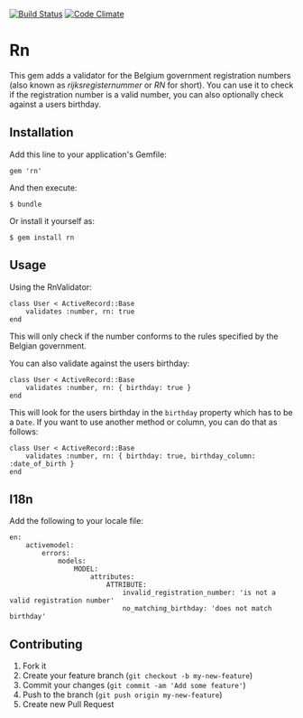 [![Build Status](https://travis-ci.org/rrooding/rn.png?branch=master)](https://travis-ci.org/rrooding/rn)
[![Code Climate](https://codeclimate.com/github/rrooding/rn.png)](https://codeclimate.com/github/rrooding/rn)

# Rn

This gem adds a validator for the Belgium government registration numbers (also known as *rijksregisternummer* or *RN* for short). You can use it to check if the registration number is a valid number, you can also optionally check against a users birthday.

## Installation

Add this line to your application's Gemfile:

    gem 'rn'

And then execute:

    $ bundle

Or install it yourself as:

    $ gem install rn

## Usage

Using the RnValidator:

	class User < ActiveRecord::Base
		validates :number, rn: true
	end

This will only check if the number conforms to the rules specified by the Belgian government.

You can also validate against the users birthday:

	class User < ActiveRecord::Base
		validates :number, rn: { birthday: true }
	end

This will look for the users birthday in the `birthday` property which has to be a `Date`. If you want to use another method or column, you can do that as follows:

	class User < ActiveRecord::Base
		validates :number, rn: { birthday: true, birthday_column: :date_of_birth }
	end
	
## I18n

Add the following to your locale file:

	en:
		activemodel:
			errors:
				models:
					MODEL:
						attributes:
							ATTRIBUTE:
								invalid_registration_number: 'is not a valid registration number'
								no_matching_birthday: 'does not match birthday'

## Contributing

1. Fork it
2. Create your feature branch (`git checkout -b my-new-feature`)
3. Commit your changes (`git commit -am 'Add some feature'`)
4. Push to the branch (`git push origin my-new-feature`)
5. Create new Pull Request
